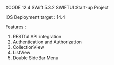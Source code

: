 XCODE 12.4 SWift 5.3.2 SWIFTUI Start-up Project

IOS Deployment target : 14.4

Features :

1. RESTful API integration
2. Authentication and Authorization
3. CollectionView
4. ListView
5. Double SideBar Menu
